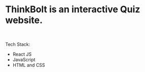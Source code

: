 <h1>ThinkBolt is an interactive Quiz website.</h1>
<br/>
<p>Tech Stack:</p>
<ul>
  <li>React JS</li>
  <li>JavaScript</li>
  <li>HTML and CSS</li>
</ul>
